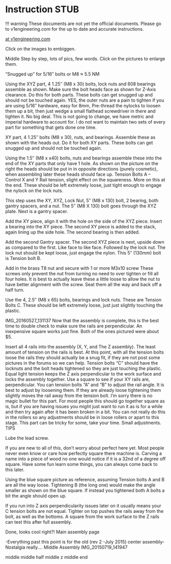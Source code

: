 # Instruction STUB

!!! warning
    These documents are not yet the official documents. Please go to v1engineering.com for the up to date and accurate
    instructions.

[at v1engineering.com](https://www.v1engineering.com/assemble/middle/)

Click on the images to embiggen.

Middle
Step by step, lots of pics, few words. Click on the pictures to enlarge them.

“Snugged up” for 5/16″ bolts or M8 ≈ 5.5 NM

	 
Using the XYZ part, 4 1.25″ (M8 x 30) bolts, lock nuts and 608 bearings assemble as shown.
Make sure the bolt heads face as shown for Z-Axis clearance.
Do this for both parts.
These bolts can get snugged up and should not be touched again.
YES, the outer nuts are a pain to tighten if you are using 5/16″ hardware, easy for 8mm, Pre-thread the nylocks to loosen them up a bit,  then just wedge a small flathead screwdriver in there and tighten it. No big deal. This is not going to change, we have metric and imperial hardware to account for. I do not want to maintain two sets of every part for something that gets done one time.
 

	
XY part, 4 1.25″ bolts (M8 x 30), nuts, and bearings.
Assemble these as shown with the heads out.
Do it for both XY parts.
These bolts can get snugged up and should not be touched again.
 

	
Using the 1.5″ (M8 x x40) bolts, nuts and bearings assemble these into the end of the XY parts that only have 1 hole.
As shown on the picture on the right the heads should be put in in opposite directions (purely cosmetic), when assembling later these heads should face up.
Tension Bolts A – Control X and Y Rail tension, slight effect on the squareness. More on this at the end.
These should be left extremely loose, just tight enough to engage the nylock on the lock nuts.
 

	
 
This step uses the XY, XYZ, Lock Nut, 5″  (M8 x 130) bolt, 2 bearing, both gantry spacers, and a nut.
The 5″ (M8 X 130) bolt goes through the XYZ plate.
Next is a gantry spacer.
 

	
  
Add the XY piece, align it with the hole on the side of the XYZ piece.
Insert a bearing into the XY piece.
The second XY piece is added to the stack, again lining up the side hole.
The second bearing is then added.
 

	

Add the second Gantry spacer.
The second XYZ piece is next, upside down as compared to the first. Like face to like face.
Followed by the lock nut.
The lock nut should be kept loose, just engage the nylon.
This 5″ (130mm) bolt is Tension bolt B.
 

 	

 Add in the brass T8 nut and secure with 1 or more M3x10 screw
These screws only prevent the nut from turning no need to over tighten or fill all four holes.
It is best to actually leave these a little loose to allow the nut to have better alignment with the screw. Seat them all the way and back off a half turn.
 

	

Use the 4, 2.5″ (M8 x 65) bolts, bearings and lock nuts.
These are Tension Bolts C.
These should be left extremely loose, just just slightly touching the plastic.
 

IMG_20160527_131137	
Now that the assembly is complete, this is the best time to double check to make sure the rails are perpendicular.
An inexpensive square works just fine.
Both of the ones pictured were about $5.
 

 	

Insert all 4 rails into the assembly  (X, Y, and The Z assembly).
The least amount of tension on the rails is best.
At this point, with all the tension bolts loose the rails they should actually be a snug fit, if they are not post some pictures in the forums so we can help.
Tension bolts “C” should have the locknuts and the bolt heads tightened so they are just touching the plastic. Equal light tension keeps the Z axis perpendicular to the work surface and locks the assembly together.
Use a square to see if your XY rails are, perpendicular.
You can tension bolts “A” and “B” to adjust the rail angle. It is best to adjust by loosening them. If they are already loose tightening them slightly moves the rail away from the tension bolt.
I’m sorry there is no magic bullet for this part. For most people this should go together square as is, but if you are having issues you might just want to run it as is for a while and then try again after it has been broken in a bit. You can not really do this in the rollers so any adjustments should be in loose rollers or apart to this stage.
This part can be tricky for some, take your time. Small adjustments.
TIPS

Lube the lead screw.

If you are new to all of this, don’t worry about perfect here yet. Most people never even know or care how perfectly square there machine is. Carving a name into a piece of wood no one would notice if it is a 32nd of a degree off square. Have some fun learn some things, you can always come back to this later.

Using the blue square picture as reference, assuming Tension bolts A and B are all the way loose. Tightening B (the long one) would make the angle smaller as shown on the blue square. If instead you tightened both A bolts a bit the angle should open up.

If you run into Z axis perpendicularity issues later on it usually means your C tension bolts are not equal. Tighter on top pushes the rails away from the bolt, as well as the bottoms. A square from the work surface to the Z rails can test this after full assembly.

 

Done, looks cool right?!
Main assembly page

 

 

 

 

-Everything past this point is for the old (rev 2 -July 2015) center assembly- Nostalgia really….
Middle Assembly
IMG_20150719_141947

middle middle half middle z middle end
